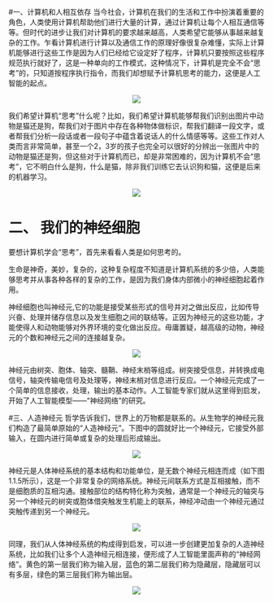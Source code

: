 #一、计算机和人相互依存
当今社会，计算机在我们的生活和工作中扮演着重要的角色，人类使用计算机帮助他们进行大量的计算，通过计算机让每个人相互通信等等。但时代的进步让我们对计算机的要求越来越高，人类希望它能够从事越来越复杂的工作。乍看计算机进行计算以及通信工作的原理好像很复杂难懂，实际上计算机能够进行这些工作是因为人们已经给它设定好了程序，计算机只要按照这些程序规范执行就好了，这是一种单向的工作模式，这种情况下，计算机是完全不会“思考”的，只知道按程序执行指令，而我们却想赋予计算机思考的能力，这便是人工智能的起点。

<div align=center>
<img src='http://qiniu.xdpie.com/2018-05-16-11-56-56.png'>
</div>

我们希望计算机“思考”什么呢？比如，我们希望计算机能够帮我们识别出图片中动物是猫还是狗，帮我们对于图片中存在各种物体做标识，帮我们翻译一段文字，或者帮我们分析一段话或者一段句子中蕴含着说话人的什么情感等等。这些工作对人类而言非常简单，甚至一个2，3岁的孩子也完全可以很好的分辨出一张图片中的动物是猫还是狗，但这些对于计算机而已，却是非常困难的，因为计算机不会“思考”，它不明白什么是狗，什么是猫，除非我们训练它去认识狗和猫，这便是后来的机器学习。

<div align=center>
<img src='http://qiniu.xdpie.com/2018-05-16-11-59-56.png'>
</div>

# 二、 我们的神经细胞
要想计算机学会“思考”，首先来看看人类是如何思考的。

生命是神奇，美妙，复杂的，这种复杂程度不知道是计算机系统的多少倍，人类能够思考并从事各种各样的复杂的工作，是因为我们身体内部微小的神经细胞起着作用。

神经细胞也叫神经元,它的功能是接受某些形式的信号并对之做出反应，比如传导兴奋、处理并储存信息以及发生细胞之间的联结等。正因为神经元的这些功能，才能使得人和动物能够对外界环境的变化做出反应。毋庸置疑，越高级的动物，神经元的个数和神经元之间的连接越复杂。

<div align=center>
<img src='http://qiniu.xdpie.com/2018-05-16-12-07-16.png'>
</div>

神经元由树突、胞体、轴突、髓鞘、神经末梢等组成。树突接受信息，并转换成电信号，轴突传输电信号及处理等，神经末梢对信息进行反应。一个神经元完成了一个简单的信息接收，处理，输出的基本动作。人工智能专家们就从这里得到启发，开始了人工智能模型——“神经网络”的研究。

#三、人造神经元
哲学告诉我们，世界上的万物都是联系的。从生物学的神经元我们构造了最简单原始的“人造神经元”。下图中的圆就好比一个神经元，它接受外部输入，在圆内进行简单或复杂的处理后形成输出。

<div align=center>
<img src='http://qiniu.xdpie.com/2018-05-16-11-32-57.png'>
</div>

神经元是人体神经系统的基本结构和功能单位，是无数个神经元相连而成（如下图1.1.5所示），这是一个非常复杂的网络系统。神经元间联系方式是互相接触，而不是细胞质的互相沟通。接触部位的结构特化称为突触，通常是一个神经元的轴突与另一个神经元的树突或胞体借突触发生机能上的联系，神经冲动由一个神经元通过突触传递到另一个神经元。

<div align=center>
<img src='http://qiniu.xdpie.com/2018-05-16-12-11-50.png'>
</div>

同理，我们从人体神经系统的构成得到启发，可以进一步创建更加复杂的人造神经系统，比如我们让多个人造神经元相连接，便形成了人工智能里面声称的“神经网络”。黄色的第一层我们称为输入层，蓝色的第二层我们称为隐藏层，隐藏层可以有多层，绿色的第三层我们称为输出层。
<div align=center>
<img src='http://qiniu.xdpie.com/2018-05-16-12-14-56.png'>
</div>




